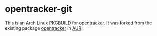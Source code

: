 # opentracker-git

This is an [Arch](https://www.archlinux.org/) Linux [PKGBUILD](https://wiki.archlinux.org/index.php/Creating_packages) for [opentracker](https://erdgeist.org/arts/software/opentracker/). It was forked from the existing package [opentracker](https://aur.archlinux.org/packages/opentracker/) in [AUR](https://wiki.archlinux.org/index.php/Arch_User_Repository).
